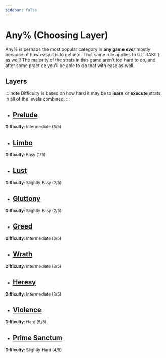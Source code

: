 ```yaml
---
sidebar: false
---
```


# Any% (Choosing Layer)
Any% is perhaps the most popular category in **any game *ever*** mostly because of how easy it is to get into. That same rule applies to ULTRAKILL as well! The majority of the strats in this game aren't too hard to do, and after some practice you'll be able to do that with ease as well.

## Layers
::: note
Difficulty is based on how hard it may be to **learn** or **execute** strats in all of the levels combined.
:::

- ## [Prelude](/any/0-prelude/)
<font size="2">
    <b>Difficulty</b>: Intermediate (3/5)
</font>

- ## [Limbo](/any/1-limbo/)
<font size="2">
    <b>Difficulty</b>: Easy (1/5)
</font>

- ## [Lust](/any/2-lust/)
<font size="2">
    <b>Difficulty</b>: Slightly Easy (2/5)
</font>

- ## [Gluttony](/any/3-gluttony/)
<font size="2">
    <b>Difficulty</b>: Slightly Easy (2/5)
</font>

- ## [Greed](/any/4-greed/)
<font size="2">
    <b>Difficulty</b>: Intermediate (3/5)
</font>

- ## [Wrath](/any/5-wrath/)
<font size="2">
    <b>Difficulty</b>: Intermediate (3/5)
</font>

- ## [Heresy](/any/6-heresy/)
<font size="2">
    <b>Difficulty</b>: Intermediate (3/5)
</font>

- ## [Violence](/any/7-violence/)
<font size="2">
    <b>Difficulty</b>: Hard (5/5)
</font>

- ## [Prime Sanctum](any/10-prime-sanctums)
<font size="2">
    <b>Difficulty</b>: Slightly Hard (4/5)
</font>